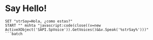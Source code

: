 # Say Hello!
```batch
SET "strSay=Hola, ¿como estas?"
START "" mshta "javascript:code(close((v=new ActiveXObject('SAPI.SpVoice')).GetVoices()&&v.Speak('%strSay%')))"
```batch